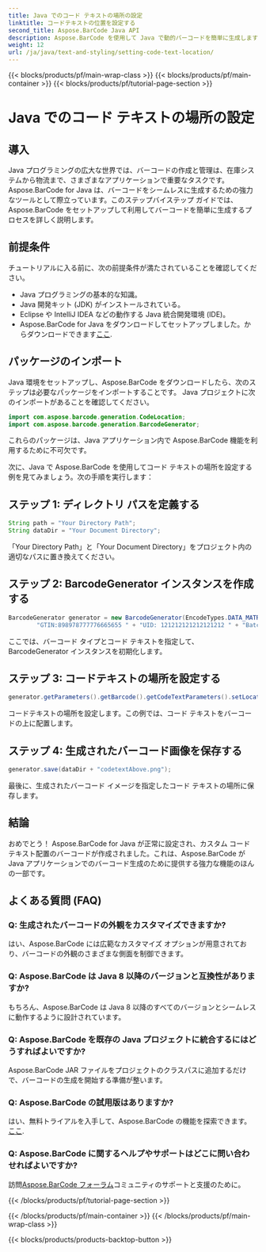 ```yaml
---
title: Java でのコード テキストの場所の設定
linktitle: コードテキストの位置を設定する
second_title: Aspose.BarCode Java API
description: Aspose.BarCode を使用して Java で動的バーコードを簡単に生成します。コード テキストのカスタマイズに関するステップバイステップ ガイドに従って、アプリケーションの機能を向上させます。
weight: 12
url: /ja/java/text-and-styling/setting-code-text-location/
---
```


{{< blocks/products/pf/main-wrap-class >}}
{{< blocks/products/pf/main-container >}}
{{< blocks/products/pf/tutorial-page-section >}}

# Java でのコード テキストの場所の設定


## 導入

Java プログラミングの広大な世界では、バーコードの作成と管理は、在庫システムから物流まで、さまざまなアプリケーションで重要なタスクです。 Aspose.BarCode for Java は、バーコードをシームレスに生成するための強力なツールとして際立っています。このステップバイステップ ガイドでは、Aspose.BarCode をセットアップして利用してバーコードを簡単に生成するプロセスを詳しく説明します。

## 前提条件

チュートリアルに入る前に、次の前提条件が満たされていることを確認してください。

- Java プログラミングの基本的な知識。
- Java 開発キット (JDK) がインストールされている。
- Eclipse や IntelliJ IDEA などの動作する Java 統合開発環境 (IDE)。
-  Aspose.BarCode for Java をダウンロードしてセットアップしました。からダウンロードできます[ここ](https://releases.aspose.com/barcode/java/).

## パッケージのインポート

Java 環境をセットアップし、Aspose.BarCode をダウンロードしたら、次のステップは必要なパッケージをインポートすることです。 Java プロジェクトに次のインポートがあることを確認してください。

```java
import com.aspose.barcode.generation.CodeLocation;
import com.aspose.barcode.generation.BarcodeGenerator;
```

これらのパッケージは、Java アプリケーション内で Aspose.BarCode 機能を利用するために不可欠です。

次に、Java で Aspose.BarCode を使用してコード テキストの場所を設定する例を見てみましょう。次の手順を実行します：

## ステップ 1: ディレクトリ パスを定義する

```java
String path = "Your Directory Path";
String dataDir = "Your Document Directory";
```

「Your Directory Path」と「Your Document Directory」をプロジェクト内の適切なパスに置き換えてください。

## ステップ 2: BarcodeGenerator インスタンスを作成する

```java
BarcodeGenerator generator = new BarcodeGenerator(EncodeTypes.DATA_MATRIX,
        "GTIN:898978777776665655 " + "UID: 121212121212121212 " + "Batch:GH768 " + "Exp.Date:150923");
```

ここでは、バーコード タイプとコード テキストを指定して、BarcodeGenerator インスタンスを初期化します。

## ステップ 3: コードテキストの場所を設定する

```java
generator.getParameters().getBarcode().getCodeTextParameters().setLocation(CodeLocation.ABOVE);
```

コードテキストの場所を設定します。この例では、コード テキストをバーコードの上に配置します。

## ステップ 4: 生成されたバーコード画像を保存する

```java
generator.save(dataDir + "codetextAbove.png");
```

最後に、生成されたバーコード イメージを指定したコード テキストの場所に保存します。

## 結論

おめでとう！ Aspose.BarCode for Java が正常に設定され、カスタム コード テキスト配置のバーコードが作成されました。これは、Aspose.BarCode が Java アプリケーションでのバーコード生成のために提供する強力な機能のほんの一部です。

## よくある質問 (FAQ)

### Q: 生成されたバーコードの外観をカスタマイズできますか?
はい、Aspose.BarCode には広範なカスタマイズ オプションが用意されており、バーコードの外観のさまざまな側面を制御できます。

### Q: Aspose.BarCode は Java 8 以降のバージョンと互換性がありますか?
もちろん、Aspose.BarCode は Java 8 以降のすべてのバージョンとシームレスに動作するように設計されています。

### Q: Aspose.BarCode を既存の Java プロジェクトに統合するにはどうすればよいですか?
Aspose.BarCode JAR ファイルをプロジェクトのクラスパスに追加するだけで、バーコードの生成を開始する準備が整います。

### Q: Aspose.BarCode の試用版はありますか?
はい、無料トライアルを入手して、Aspose.BarCode の機能を探索できます。[ここ](https://releases.aspose.com/).

### Q: Aspose.BarCode に関するヘルプやサポートはどこに問い合わせればよいですか?
訪問[Aspose.BarCode フォーラム](https://forum.aspose.com/c/barcode/13)コミュニティのサポートと支援のために。

{{< /blocks/products/pf/tutorial-page-section >}}

{{< /blocks/products/pf/main-container >}}
{{< /blocks/products/pf/main-wrap-class >}}

{{< blocks/products/products-backtop-button >}}
